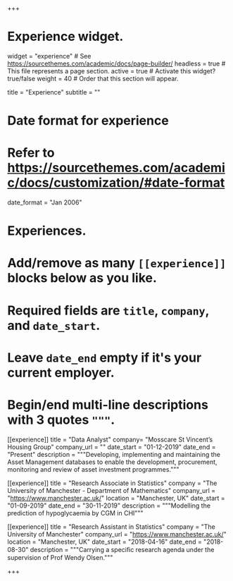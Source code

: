 +++
# Experience widget.
widget = "experience"  # See https://sourcethemes.com/academic/docs/page-builder/
headless = true  # This file represents a page section.
active = true  # Activate this widget? true/false
weight = 40  # Order that this section will appear.

title = "Experience"
subtitle = ""

# Date format for experience
#   Refer to https://sourcethemes.com/academic/docs/customization/#date-format
date_format = "Jan 2006"

# Experiences.
#   Add/remove as many `[[experience]]` blocks below as you like.
#   Required fields are `title`, `company`, and `date_start`.
#   Leave `date_end` empty if it's your current employer.
#   Begin/end multi-line descriptions with 3 quotes `"""`.

[[experience]]
  title = "Data Analyst"
  company= "Mosscare St Vincent’s Housing Group"
  company_url = ""
   date_start = "01-12-2019"
  date_end = "Present"
 description = """Developing, implementing and maintaining the Asset Management databases to enable the development, procurement, monitoring and review of asset investment programmes."""
 

[[experience]]
  title = "Research Associate in Statistics"
  company = "The University of Manchester - Department of Mathematics"
  company_url = "https://www.manchester.ac.uk/"
  location = "Manchester, UK"
  date_start = "01-09-2019"
  date_end = "30-11-2019"
  description = """Modelling the prediction of hypoglycaemia by CGM in CHI"""

[[experience]]
  title = "Research Assistant in Statistics"
  company = "The University of Manchester"
  company_url = "https://www.manchester.ac.uk/"
  location = "Manchester, UK"
  date_start = "2018-04-16"
  date_end = "2018-08-30"
  description = """Carrying a speciﬁc research agenda under the supervision of Prof Wendy Olsen."""



+++
